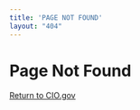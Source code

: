 ```yaml
---
title: 'PAGE NOT FOUND'
layout: "404"
---
```


# Page Not Found

[Return to CIO.gov](https://cio.gov)
